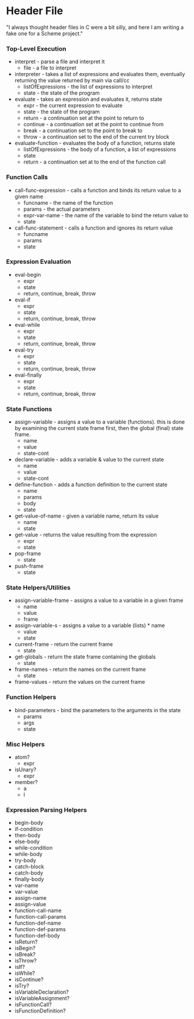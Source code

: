 # Header File

"I always thought header files in C were a bit silly, and here I am writing a fake one for a Scheme project." 

### Top-Level Execution

* interpret - parse a file and interpret it
	* file - a file to interpret
* interpreter - takes a list of expressions and evaluates them, eventually returning the value returned by main via call/cc
	* listOfExpressions - the list of expressions to interpret
	* state - the state of the program
* evaluate - takes an expression and evaluates it, returns state
	* expr - the current expression to evaluate
	* state - the state of the program
	* return - a continuation set at the point to return to
	* continue - a continuation set at the point to continue from
	* break - a continuation set to the point to break to
	* throw - a continuation set to the end of the current try block
* evaluate-function - evaluates the body of a function, returns state
	* listOfExpressions - the body of a function, a list of expressions
	* state
	* return - a continuation set at to the end of the function call

### Function Calls

* call-func-expression - calls a function and binds its return value to a given name
	* funcname - the name of the function
	* params - the actual parameters
	* expr-var-name - the name of the variable to bind the return value to
	* state
* call-func-statement - calls a function and ignores its return value
	* funcname
	* params
	* state

### Expression Evaluation

* eval-begin
	* expr
	* state
	* return, continue, break, throw
* eval-if
	* expr
	* state
	* return, continue, break, throw
* eval-while
	* expr
	* state
	* return, continue, break, throw
* eval-try
	* expr
	* state
	* return, continue, break, throw
* eval-finally
	* expr
	* state
	* return, continue, break, throw

### State Functions

* assign-variable - assigns a value to a variable (functions). this is done by examining the current state frame first, then the global (final) state frame. 
	* name
	* value
	* state-cont
* declare-variable - adds a variable & value to the current state
	* name
	* value
	* state-cont
* define-function - adds a function definition to the current state
	* name
	* params
	* body
	* state
* get-value-of-name - given a variable name, return its value
	* name
	* state
* get-value - returns the value resulting from the expression
	* expr
	* state
* pop-frame
	* state
* push-frame
	* state

### State Helpers/Utilities

* assign-variable-frame - assigns a value to a variable in a given frame
	* name
	* value
	* frame
* assign-variable-s - assigns a value to a variable (lists)	* name
	* value
	* state
* current-frame - return the current frame
	* state
* get-globals - return the state frame containing the globals
	* state
* frame-names - return the names on the current frame
	* state
* frame-values - return the values on the current frame

### Function Helpers

* bind-parameters - bind the parameters to the arguments in the state
	* params
	* args
	* state

### Misc Helpers

* atom?
	* expr
* isUnary?
	* expr
* member?
	* a
	* l

### Expression Parsing Helpers

* begin-body
* if-condition
* then-body
* else-body
* while-condition
* while-body
* try-body
* catch-block
* catch-body
* finally-body
* var-name
* var-value
* assign-name
* assign-value
* function-call-name
* function-call-params
* function-def-name
* function-def-params
* function-def-body
* isReturn?
* isBegin?
* isBreak?
* isThrow?
* isIf?
* isWhile?
* isContinue?
* isTry?
* isVariableDeclaration?
* isVariableAssignment?
* isFunctionCall?
* isFunctionDefinition?

